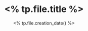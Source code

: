 ---
title: <% tp.file.title %>
feed: show
date: <% tp.file.creation_date() %>
permalink: /<% tp.file.title %>
#akusztika

alias:
---